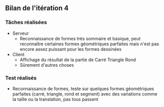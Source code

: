 ## Bilan de l'itération 4

### Tâches réalisées

* Serveur
  * Reconnaissance de formes très sommaire et basique, peut reconnaître certaines formes géométriques parfaites mais n'est pas encore assez puissant pour les formes dessinées
* Client
  * Affichage du résultat de la partie de Carré Triangle Rond
  * Sûrement d'autres choses
 
### Test réalisés

* Reconnaissance de formes, teste sur quelques formes géométriques parfaites (carré, triangle, rond et segment) avec des variations comme la taille ou la translation, pas tous passent
